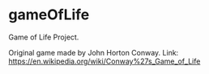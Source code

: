 # gameOfLife
Game of Life Project.

Original game made by John Horton Conway.
Link: https://en.wikipedia.org/wiki/Conway%27s_Game_of_Life
